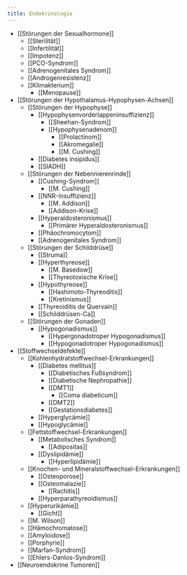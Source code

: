```yaml
---
title: Endokrinologie
---
```

- [[Störungen der Sexualhormone]]
	- [[Sterilität]]
	- [[Infertilität]]
	- [[Impotenz]]
	- [[PCO-Syndrom]]
	- [[Adrenogenitales Syndrom]]
	- [[Androgenresistenz]]
	- [[Klimakterium]]
		- [[Menopause]]
- [[Störungen der Hypothalamus-Hypophysen-Achsen]]
	- [[Störungen der Hypophyse]]
		- [[Hypophysenvorderlappeninsuffizienz]]
			- [[Sheehan-Syndrom]]
			- [[Hypophysenadenom]]
				- [[Prolactinom]]
				- [[Akromegalie]]
				- [[M. Cushing]]
		- [[Diabetes insipidus]]
		- [[SIADH]]
	- [[Störungen der Nebennierenrinde]]
		- [[Cushing-Syndrom]]
			- [[M. Cushing]]
		- [[NNR-Insuffizienz]]
			- [[M. Addison]]
			- [[Addison-Krise]]
		- [[Hyperaldosteronismus]]
			- [[Primärer Hyperaldosteronismus]]
		- [[Phäochromocytom]]
		- [[Adrenogenitales Syndrom]]
	- [[Störungen der Schilddrüse]]
		- [[Struma]]
		- [[Hyperthyreose]]
			- [[M. Basedow]]
			- [[Thyreotoxische Krise]]
		- [[Hypothyreose]]
			- [[Hashimoto-Thyreoditis]]
			- [[Kretinismus]]
		- [[Thyreoiditis de Quervain]]
		- [[Schilddrüsen-Ca]]
	- [[Störungen der Gonaden]]
		- [[Hypogonadismus]]
			- [[Hypergonadotroper Hypogonadismus]]
			- [[Hypogonadotroper Hypogonadismus]]
- [[Stoffwechseldefekte]]
	- [[Kohlenhydratstoffwechsel-Erkrankungen]]
		- [[Diabetes mellitus]]
			- [[Diabetisches Fußsyndrom]]
			- [[Diabetische Nephropathie]]
			- [[DMT1]]
				- [[Coma diabeticum]]
			- [[DMT2]]
			- [[Gestationsdiabetes]]
		- [[Hyperglycämie]]
		- [[Hypoglycämie]]
	- [[Fettstoffwechsel-Erkrankungen]]
		- [[Metabolisches Syndrom]]
			- [[Adipositas]]
		- [[Dyslipidämie]]
			- [[Hyperlipidämie]]
	- [[Knochen- und Mineralstoffwechsel-Erkrankungen]]
		- [[Osteoporose]]
		- [[Osteomalazie]]
			- [[Rachitis]]
		- [[Hyperparathyreoidismus]]
	- [[Hyperurikämie]]
		- [[Gicht]]
	- [[M. Wilson]]
	- [[Hämochromatose]]
	- [[Amyloidose]]
	- [[Porphyrie]]
	- [[Marfan-Syndrom]]
	- [[Ehlers-Danlos-Syndrom]]
- [[Neuroendokrine Tumoren]]